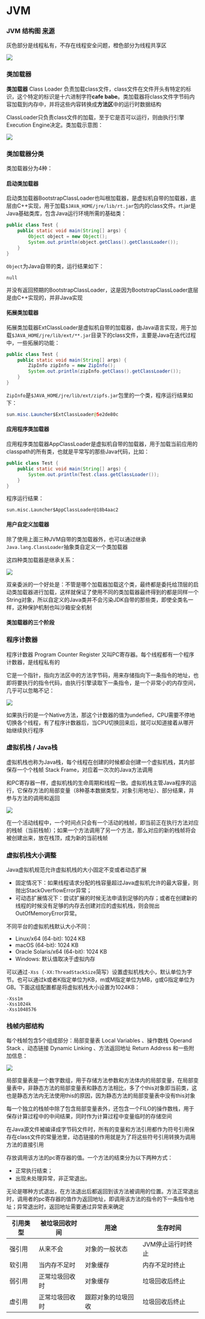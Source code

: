 # JVM



### JVM 结构图 [来源](https://mrbird.cc/JVM-Learn.html) 

灰色部分是线程私有，不存在线程安全问题，橙色部分为线程共享区

![](https://mrbird.cc/img/QQ20200303-134536@2x.png)







### 类加载器

**类加载器** Class Loader 负责加载class文件，class文件在文件开头有特定的标识，这个特定的标识是十六进制字符**cafe babe**。类加载器将class文件字节码内容加载到内存中，并将这些内容转换成**方法区**中的运行时数据结构



ClassLoader只负责class文件的加载，至于它是否可以运行，则由执行引擎Execution Engine决定。类加载示意图：

![](https://mrbird.cc/img/QQ20200303-155915@2x.png)





### 类加载器分类

类加载器分为4种：

#### 启动类加载器

启动类加载器BootstrapClassLoader也叫根加载器，是虚拟机自带的加载器，底层由C++实现，用于加载`$JAVA_HOME/jre/lib/rt.jar`包内的class文件。rt.jar是Java基础类库，包含Java运行环境所需的基础类：



```java
public class Test {
    public static void main(String[] args) {
        Object object = new Object();
        System.out.println(object.getClass().getClassLoader());
    }
}
```



`Object`为Java自带的类，运行结果如下：

```
null
```



并没有返回预期的BootstrapClassLoader，这是因为BootstrapClassLoader底层是由C++实现的，并非Java实现





#### 拓展类加载器

拓展类加载器ExtClassLoader是虚拟机自带的加载器，由Java语言实现，用于加载`$JAVA_HOME/jre/lib/ext/**.jar`目录下的class文件，主要是Java在迭代过程中，一些拓展的功能：

```java
public class Test {
    public static void main(String[] args) {
        ZipInfo zipInfo = new ZipInfo();
        System.out.println(zipInfo.getClass().getClassLoader());
    }
}
```



`ZipInfo`是`$JAVA_HOME/jre/lib/ext/zipfs.jar`包里的一个类，程序运行结果如下：

```java
sun.misc.Launcher$ExtClassLoader@5e2de80c
```





#### 应用程序类加载器

应用程序类加载器AppClassLoader是虚拟机自带的加载器，用于加载当前应用的classpath的所有类，也就是平常写的那些Java代码，比如：

```java
public class Test {
    public static void main(String[] args) {
        System.out.println(Test.class.getClassLoader());
    }
}
```



程序运行结果：

```
sun.misc.Launcher$AppClassLoader@18b4aac2
```





#### 用户自定义加载器

除了使用上面三种JVM自带的类加载器外，也可以通过继承`Java.lang.ClassLoader`抽象类自定义一个类加载器



这四种类加载器是继承关系：

![](https://mrbird.cc/img/QQ20200303-165603@2x.png)





双亲委派的一个好处是：不管是哪个加载器加载这个类，最终都是委托给顶层的启动类加载器进行加载，这样就保证了使用不同的类加载器最终得到的都是同样一个String对象，所以自定义的Java类并不会污染JDK自带的那些类，即使全类名一样，这种保护机制也叫沙箱安全机制







#### 类加载器的三个阶段





### 程序计数器

程序计数器 Program Counter Register 又叫PC寄存器。每个线程都有一个程序计数器，是线程私有的



它是一个指针，指向方法区中的方法字节码，用来存储指向下一条指令的地址，也即将要执行的指令代码，由执行引擎读取下一条指令，是一个非常小的内存空间，几乎可以忽略不记：

![](https://mrbird.cc/img/QQ20200615-183140@2x.png)



如果执行的是一个Native方法，那这个计数器的值为undefied，CPU需要不停地切换各个线程，有了程序计数器后，当CPU切换回来后，就可以知道接着从哪开始继续执行程序





### 虚拟机栈 / Java栈

虚拟机栈也称为Java栈，每个线程在创建的时候都会创建一个虚拟机栈，其内部保存一个个栈帧 Stack Frame，对应着一次次的Java方法调用



和PC寄存器一样，虚拟机栈的生命周期和线程一致。虚拟机栈主管Java程序的运行，它保存方法的局部变量（8种基本数据类型，对象引用地址）、部分结果，并参与方法的调用和返回

![](https://mrbird.cc/img/QQ20200618-091650@2x.png)



在一个活动线程中，一个时间点只会有一个活动的栈帧，即当前正在执行方法对应的栈帧（当前栈帧）；如果一个方法调用了另一个方法，那么对应的新的栈帧将会被创建出来，放在栈顶，成为新的当前栈帧



### 虚拟机栈大小调整

Java虚拟机规范允许虚拟机栈的大小固定不变或者动态扩展

- 固定情况下：如果线程请求分配的栈容量超过Java虚拟机允许的最大容量，则抛出StackOverflowError异常；
- 可动态扩展情况下：尝试扩展的时候无法申请到足够的内存；或者在创建新的线程的时候没有足够的内存去创建对应的虚拟机栈，则会抛出OutOfMemoryError异常。

不同平台的虚拟机栈默认大小不同：

- Linux/x64 (64-bit): 1024 KB
- macOS (64-bit): 1024 KB
- Oracle Solaris/x64 (64-bit): 1024 KB
- Windows: 默认值取决于虚拟内存



可以通过`-Xss`（`-XX:ThreadStackSize`简写）设置虚拟机栈大小，默认单位为字节。也可以通过k或者K指定单位为KB，m或M指定单位为MB，g或G指定单位为GB。下面这组配置都是将虚拟机栈大小设置为1024KB：

```
-Xss1m
-Xss1024k
-Xss1048576
```



### 栈帧内部结构

每个栈帧包含5个组成部分：局部变量表 Local Variables 、操作数栈 Operand Stack 、动态链接 Dynamic Linking 、方法返回地址 Return Address 和一些附加信息：

![](https://mrbird.cc/img/QQ20200618-140408@2x.png)



局部变量表是一个数字数组，用于存储方法参数和方法体内的局部变量，在局部变量表中，非静态方法的局部变量表和静态方法相比，多了个this对象即当前类，这也是静态方法内无法使用this的原因，因为静态方法的局部变量表中没有this对象



每一个独立的栈帧中除了包含局部变量表外，还包含一个FILO的操作数栈，用于保存计算过程中的中间结果，同时作为计算过程中变量临时的存储空间



在Java源文件被编译成字节码文件时，所有的变量和方法引用都作为符号引用保存在class文件的常量池里，动态链接的作用就是为了将这些符号引用转换为调用方法的直接引用



存放调用该方法的pc寄存器的值。一个方法的结束分为以下两种方式：

- 正常执行结束；
- 出现未处理异常，非正常退出。

无论是哪种方式退出，在方法退出后都返回到该方法被调用的位置。方法正常退出时，调用者的pc寄存器的值作为返回地址，即调用该方法的指令的下一条指令地址；异常退出时，返回地址需要通过异常表来确定





| 引用类型 | 被垃圾回收时间 | 用途               | 生存时间          |
| -------- | -------------- | ------------------ | ----------------- |
| 强引用   | 从来不会       | 对象的一般状态     | JVM停止运行时终止 |
| 软引用   | 当内存不足时   | 对象缓存           | 内存不足时终止    |
| 弱引用   | 正常垃圾回收时 | 对象缓存           | 垃圾回收后终止    |
| 虚引用   | 正常垃圾回收时 | 跟踪对象的垃圾回收 | 垃圾回收后终止    |






































































































































































